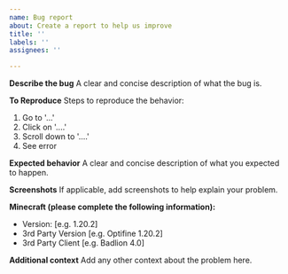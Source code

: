 ```yaml
---
name: Bug report
about: Create a report to help us improve
title: ''
labels: ''
assignees: ''

---
```


**Describe the bug**
A clear and concise description of what the bug is.

**To Reproduce**
Steps to reproduce the behavior:
1. Go to '...'
2. Click on '....'
3. Scroll down to '....'
4. See error

**Expected behavior**
A clear and concise description of what you expected to happen.

**Screenshots**
If applicable, add screenshots to help explain your problem.

**Minecraft (please complete the following information):**
 - Version: [e.g. 1.20.2]
 - 3rd Party Version [e.g. Optifine 1.20.2]
 - 3rd Party Client [e.g. Badlion 4.0]

**Additional context**
Add any other context about the problem here.
